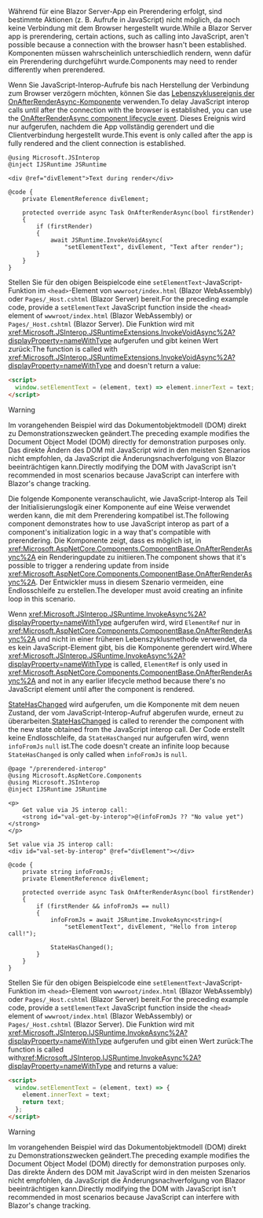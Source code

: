 <span data-ttu-id="a198d-101">Während für eine Blazor Server-App ein Prerendering erfolgt, sind bestimmte Aktionen (z. B. Aufrufe in JavaScript) nicht möglich, da noch keine Verbindung mit dem Browser hergestellt wurde.</span><span class="sxs-lookup"><span data-stu-id="a198d-101">While a Blazor Server app is prerendering, certain actions, such as calling into JavaScript, aren't possible because a connection with the browser hasn't been established.</span></span> <span data-ttu-id="a198d-102">Komponenten müssen wahrscheinlich unterschiedlich rendern, wenn dafür ein Prerendering durchgeführt wurde.</span><span class="sxs-lookup"><span data-stu-id="a198d-102">Components may need to render differently when prerendered.</span></span>

<span data-ttu-id="a198d-103">Wenn Sie JavaScript-Interop-Aufrufe bis nach Herstellung der Verbindung zum Browser verzögern möchten, können Sie das [Lebenszyklusereignis der OnAfterRenderAsync-Komponente](xref:blazor/components/lifecycle#after-component-render) verwenden.</span><span class="sxs-lookup"><span data-stu-id="a198d-103">To delay JavaScript interop calls until after the connection with the browser is established, you can use the [OnAfterRenderAsync component lifecycle event](xref:blazor/components/lifecycle#after-component-render).</span></span> <span data-ttu-id="a198d-104">Dieses Ereignis wird nur aufgerufen, nachdem die App vollständig gerendert und die Clientverbindung hergestellt wurde.</span><span class="sxs-lookup"><span data-stu-id="a198d-104">This event is only called after the app is fully rendered and the client connection is established.</span></span>

```cshtml
@using Microsoft.JSInterop
@inject IJSRuntime JSRuntime

<div @ref="divElement">Text during render</div>

@code {
    private ElementReference divElement;

    protected override async Task OnAfterRenderAsync(bool firstRender)
    {
        if (firstRender)
        {
            await JSRuntime.InvokeVoidAsync(
                "setElementText", divElement, "Text after render");
        }
    }
}
```

<span data-ttu-id="a198d-105">Stellen Sie für den obigen Beispielcode eine `setElementText`-JavaScript-Funktion im `<head>`-Element von `wwwroot/index.html` (Blazor WebAssembly) oder `Pages/_Host.cshtml` (Blazor Server) bereit.</span><span class="sxs-lookup"><span data-stu-id="a198d-105">For the preceding example code, provide a `setElementText` JavaScript function inside the `<head>` element of `wwwroot/index.html` (Blazor WebAssembly) or `Pages/_Host.cshtml` (Blazor Server).</span></span> <span data-ttu-id="a198d-106">Die Funktion wird mit <xref:Microsoft.JSInterop.JSRuntimeExtensions.InvokeVoidAsync%2A?displayProperty=nameWithType> aufgerufen und gibt keinen Wert zurück:</span><span class="sxs-lookup"><span data-stu-id="a198d-106">The function is called with <xref:Microsoft.JSInterop.JSRuntimeExtensions.InvokeVoidAsync%2A?displayProperty=nameWithType> and doesn't return a value:</span></span>

```html
<script>
  window.setElementText = (element, text) => element.innerText = text;
</script>
```

> [!WARNING]
> <span data-ttu-id="a198d-107">Im vorangehenden Beispiel wird das Dokumentobjektmodell (DOM) direkt zu Demonstrationszwecken geändert.</span><span class="sxs-lookup"><span data-stu-id="a198d-107">The preceding example modifies the Document Object Model (DOM) directly for demonstration purposes only.</span></span> <span data-ttu-id="a198d-108">Das direkte Ändern des DOM mit JavaScript wird in den meisten Szenarios nicht empfohlen, da JavaScript die Änderungsnachverfolgung von Blazor beeinträchtigen kann.</span><span class="sxs-lookup"><span data-stu-id="a198d-108">Directly modifying the DOM with JavaScript isn't recommended in most scenarios because JavaScript can interfere with Blazor's change tracking.</span></span>

<span data-ttu-id="a198d-109">Die folgende Komponente veranschaulicht, wie JavaScript-Interop als Teil der Initialisierungslogik einer Komponente auf eine Weise verwendet werden kann, die mit dem Prerendering kompatibel ist.</span><span class="sxs-lookup"><span data-stu-id="a198d-109">The following component demonstrates how to use JavaScript interop as part of a component's initialization logic in a way that's compatible with prerendering.</span></span> <span data-ttu-id="a198d-110">Die Komponente zeigt, dass es möglich ist, in <xref:Microsoft.AspNetCore.Components.ComponentBase.OnAfterRenderAsync%2A> ein Renderingupdate zu initiieren.</span><span class="sxs-lookup"><span data-stu-id="a198d-110">The component shows that it's possible to trigger a rendering update from inside <xref:Microsoft.AspNetCore.Components.ComponentBase.OnAfterRenderAsync%2A>.</span></span> <span data-ttu-id="a198d-111">Der Entwickler muss in diesem Szenario vermeiden, eine Endlosschleife zu erstellen.</span><span class="sxs-lookup"><span data-stu-id="a198d-111">The developer must avoid creating an infinite loop in this scenario.</span></span>

<span data-ttu-id="a198d-112">Wenn <xref:Microsoft.JSInterop.JSRuntime.InvokeAsync%2A?displayProperty=nameWithType> aufgerufen wird, wird `ElementRef` nur in <xref:Microsoft.AspNetCore.Components.ComponentBase.OnAfterRenderAsync%2A> und nicht in einer früheren Lebenszyklusmethode verwendet, da es kein JavaScript-Element gibt, bis die Komponente gerendert wird.</span><span class="sxs-lookup"><span data-stu-id="a198d-112">Where <xref:Microsoft.JSInterop.JSRuntime.InvokeAsync%2A?displayProperty=nameWithType> is called, `ElementRef` is only used in <xref:Microsoft.AspNetCore.Components.ComponentBase.OnAfterRenderAsync%2A> and not in any earlier lifecycle method because there's no JavaScript element until after the component is rendered.</span></span>

<span data-ttu-id="a198d-113">[StateHasChanged](xref:blazor/components/lifecycle#state-changes) wird aufgerufen, um die Komponente mit dem neuen Zustand, der vom JavaScript-Interop-Aufruf abgerufen wurde, erneut zu überarbeiten.</span><span class="sxs-lookup"><span data-stu-id="a198d-113">[StateHasChanged](xref:blazor/components/lifecycle#state-changes) is called to rerender the component with the new state obtained from the JavaScript interop call.</span></span> <span data-ttu-id="a198d-114">Der Code erstellt keine Endlosschleife, da `StateHasChanged` nur aufgerufen wird, wenn `infoFromJs` `null` ist.</span><span class="sxs-lookup"><span data-stu-id="a198d-114">The code doesn't create an infinite loop because `StateHasChanged` is only called when `infoFromJs` is `null`.</span></span>

```cshtml
@page "/prerendered-interop"
@using Microsoft.AspNetCore.Components
@using Microsoft.JSInterop
@inject IJSRuntime JSRuntime

<p>
    Get value via JS interop call:
    <strong id="val-get-by-interop">@(infoFromJs ?? "No value yet")</strong>
</p>

Set value via JS interop call:
<div id="val-set-by-interop" @ref="divElement"></div>

@code {
    private string infoFromJs;
    private ElementReference divElement;

    protected override async Task OnAfterRenderAsync(bool firstRender)
    {
        if (firstRender && infoFromJs == null)
        {
            infoFromJs = await JSRuntime.InvokeAsync<string>(
                "setElementText", divElement, "Hello from interop call!");

            StateHasChanged();
        }
    }
}
```

<span data-ttu-id="a198d-115">Stellen Sie für den obigen Beispielcode eine `setElementText`-JavaScript-Funktion im `<head>`-Element von `wwwroot/index.html` (Blazor WebAssembly) oder `Pages/_Host.cshtml` (Blazor Server) bereit.</span><span class="sxs-lookup"><span data-stu-id="a198d-115">For the preceding example code, provide a `setElementText` JavaScript function inside the `<head>` element of `wwwroot/index.html` (Blazor WebAssembly) or `Pages/_Host.cshtml` (Blazor Server).</span></span> <span data-ttu-id="a198d-116">Die Funktion wird mit <xref:Microsoft.JSInterop.IJSRuntime.InvokeAsync%2A?displayProperty=nameWithType> aufgerufen und gibt einen Wert zurück:</span><span class="sxs-lookup"><span data-stu-id="a198d-116">The function is called with<xref:Microsoft.JSInterop.IJSRuntime.InvokeAsync%2A?displayProperty=nameWithType> and returns a value:</span></span>

```html
<script>
  window.setElementText = (element, text) => {
    element.innerText = text;
    return text;
  };
</script>
```

> [!WARNING]
> <span data-ttu-id="a198d-117">Im vorangehenden Beispiel wird das Dokumentobjektmodell (DOM) direkt zu Demonstrationszwecken geändert.</span><span class="sxs-lookup"><span data-stu-id="a198d-117">The preceding example modifies the Document Object Model (DOM) directly for demonstration purposes only.</span></span> <span data-ttu-id="a198d-118">Das direkte Ändern des DOM mit JavaScript wird in den meisten Szenarios nicht empfohlen, da JavaScript die Änderungsnachverfolgung von Blazor beeinträchtigen kann.</span><span class="sxs-lookup"><span data-stu-id="a198d-118">Directly modifying the DOM with JavaScript isn't recommended in most scenarios because JavaScript can interfere with Blazor's change tracking.</span></span>
